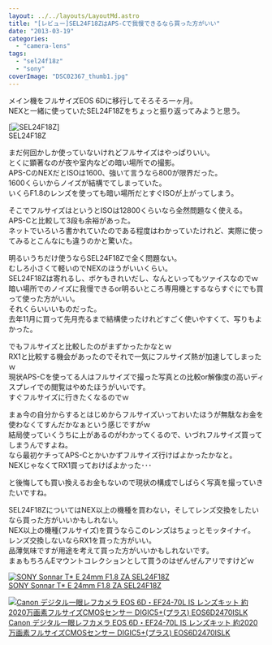 ```yaml
---
layout: ../../layouts/LayoutMd.astro
title: "[レビュー]SEL24F18ZはAPS-Cで我慢できるなら買った方がいい"
date: "2013-03-19"
categories: 
  - "camera-lens"
tags: 
  - "sel24f18z"
  - "sony"
coverImage: "DSC02367_thumb1.jpg"
---
```


メイン機をフルサイズEOS 6Dに移行してそろそろ一ヶ月。  
NEXと一緒に使っていたSEL24F18Zをちょっと振り返ってみようと思う。

[![SEL24F18Z](/wp/images/DSC02367_thumb.jpg "SEL24F18Z")]  
SEL24F18Z

まだ何回かしか使っていないけれどフルサイズはやっぱりいい。  
とくに顕著なのが夜や室内などの暗い場所での撮影。  
APS-CのNEXだとISOは1600、強いて言うなら800が限界だった。  
1600くらいからノイズが結構でてしまっていた。  
いくらF1.8のレンズを使っても暗い場所だとすぐISOが上がってしまう。

そこでフルサイズはというとISOは12800くらいなら全然問題なく使える。  
APS-Cと比較して3段も余裕があった。  
ネットでいろいろ書かれていたのである程度はわかっていたけれど、実際に使ってみるとこんなにも違うのかと驚いた。

明るいうちだけ使うならSEL24F18Zで全く問題ない。  
むしろ小さくて軽いのでNEXのほうがいいくらい。  
SEL24F18Zは寄れるし、ボケもきれいだし、なんといってもツァイスなのでｗ  
暗い場所でのノイズに我慢できるor明るいところ専用機とするならすぐにでも買って使った方がいい。  
それくらいいいものだった。  
去年11月に買って先月売るまで結構使ったけれどすごく使いやすくて、写りもよかった。

でもフルサイズと比較したのがまずかったかなとｗ  
RX1と比較する機会があったのでそれで一気にフルサイズ熱が加速してしまったｗ  
現状APS-Cを使ってる人はフルサイズで撮った写真との比較or解像度の高いディスプレイでの閲覧はやめたほうがいいです。  
すぐフルサイズに行きたくなるのでｗ

まぁ今の自分からするとはじめからフルサイズいっておいたほうが無駄なお金を使わなくてすんだかなぁという感じですがｗ  
結局使っていくうちに上があるのがわかってくるので、いづれフルサイズ買ってしまうんですよね。  
なら最初ケチってAPS-Cとかいかずフルサイズ行けばよかったかなと。  
NEXじゃなくてRX1買っておけばよかった･･･

と後悔しても買い換えるお金もないので現状の構成でしばらく写真を撮っていきたいですね。

SEL24F18ZについてはNEX以上の機種を買わない，そしてレンズ交換をしたいなら買った方がいいかもしれない。  
NEX以上の機種(フルサイズ)を買うならこのレンズはちょっとモッタイナイ。  
レンズ交換しないならRX1を買った方がいい。  
品薄気味ですが用途を考えて買った方がいいかもしれないです。  
まぁもちろんEマウントコレクションとして買うのはぜんぜんアリですけどｗ

[![SONY Sonnar T* E 24mm F1.8 ZA SEL24F18Z](/wp/images/41B27fW3bJL._SL160_.jpg)  
SONY Sonnar T\* E 24mm F1.8 ZA SEL24F18Z  
](https://www.amazon.co.jp/exec/obidos/ASIN/B006HC8D04/mizuka123-22/ref=nosim)

[![Canon デジタル一眼レフカメラ EOS 6D・EF24-70L IS レンズキット 約2020万画素フルサイズCMOSセンサー DIGIC5+(プラス) EOS6D2470ISLK](/wp/images/51mqBe9RG4L._SL160_.jpg)  
Canon デジタル一眼レフカメラ EOS 6D・EF24-70L IS レンズキット 約2020万画素フルサイズCMOSセンサー DIGIC5+(プラス) EOS6D2470ISLK  
](https://www.amazon.co.jp/exec/obidos/ASIN/B00A2I0RVC/mizuka123-22/ref=nosim)
